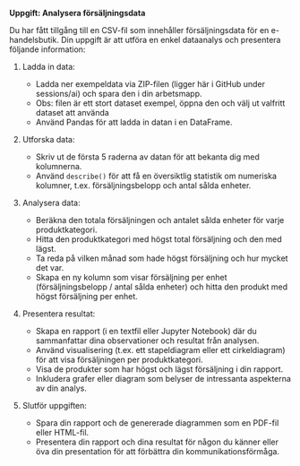 **Uppgift: Analysera försäljningsdata**

Du har fått tillgång till en CSV-fil som innehåller försäljningsdata för en e-handelsbutik. Din uppgift är att utföra en enkel dataanalys och presentera följande information:

1. Ladda in data:
   - Ladda ner exempeldata via ZIP-filen (ligger här i GitHub under sessions/ai) och spara den i din arbetsmapp.
   - Obs: filen är ett stort dataset exempel, öppna den och välj ut valfritt dataset att använda
   - Använd Pandas för att ladda in datan i en DataFrame.

2. Utforska data:
   - Skriv ut de första 5 raderna av datan för att bekanta dig med kolumnerna.
   - Använd `describe()` för att få en översiktlig statistik om numeriska kolumner, t.ex. försäljningsbelopp och antal sålda enheter.

3. Analysera data:
   - Beräkna den totala försäljningen och antalet sålda enheter för varje produktkategori.
   - Hitta den produktkategori med högst total försäljning och den med lägst.
   - Ta reda på vilken månad som hade högst försäljning och hur mycket det var.
   - Skapa en ny kolumn som visar försäljning per enhet (försäljningsbelopp / antal sålda enheter) och hitta den produkt med högst försäljning per enhet.

4. Presentera resultat:
   - Skapa en rapport (i en textfil eller Jupyter Notebook) där du sammanfattar dina observationer och resultat från analysen.
   - Använd visualisering (t.ex. ett stapeldiagram eller ett cirkeldiagram) för att visa försäljningen per produktkategori.
   - Visa de produkter som har högst och lägst försäljning i din rapport.
   - Inkludera grafer eller diagram som belyser de intressanta aspekterna av din analys.

5. Slutför uppgiften:
   - Spara din rapport och de genererade diagrammen som en PDF-fil eller HTML-fil.
   - Presentera din rapport och dina resultat för någon du känner eller öva din presentation för att förbättra din kommunikationsförmåga.


